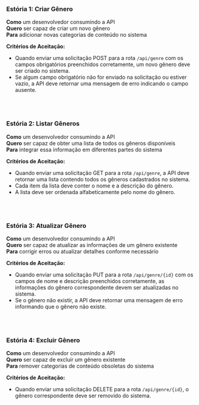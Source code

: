 ### Estória 1: Criar Gênero

**Como** um desenvolvedor consumindo a API  
**Quero** ser capaz de criar um novo gênero  
**Para** adicionar novas categorias de conteúdo no sistema  

**Critérios de Aceitação:**  
- Quando enviar uma solicitação POST para a rota `/api/genre` com os campos obrigatórios preenchidos corretamente, um novo gênero deve ser criado no sistema.
- Se algum campo obrigatório não for enviado na solicitação ou estiver vazio, a API deve retornar uma mensagem de erro indicando o campo ausente.

<br><br>


### Estória 2: Listar Gêneros

**Como** um desenvolvedor consumindo a API  
**Quero** ser capaz de obter uma lista de todos os gêneros disponíveis  
**Para** integrar essa informação em diferentes partes do sistema  

**Critérios de Aceitação:**  
- Quando enviar uma solicitação GET para a rota `/api/genre`, a API deve retornar uma lista contendo todos os gêneros cadastrados no sistema.
- Cada item da lista deve conter o nome e a descrição do gênero.
- A lista deve ser ordenada alfabeticamente pelo nome do gênero.


<br><br>


### Estória 3: Atualizar Gênero

**Como** um desenvolvedor consumindo a API  
**Quero** ser capaz de atualizar as informações de um gênero existente  
**Para** corrigir erros ou atualizar detalhes conforme necessário  

**Critérios de Aceitação:**  
- Quando enviar uma solicitação PUT para a rota `/api/genre/{id}` com os campos de nome e descrição preenchidos corretamente, as informações do gênero correspondente devem ser atualizadas no sistema.
- Se o gênero não existir, a API deve retornar  uma mensagem de erro informando que o gênero não existe.


<br><br>


### Estória 4: Excluir Gênero

**Como** um desenvolvedor consumindo a API  
**Quero** ser capaz de excluir um gênero existente  
**Para** remover categorias de conteúdo obsoletas do sistema  

**Critérios de Aceitação:**  
- Quando enviar uma solicitação DELETE para a rota `/api/genre/{id}`, o gênero correspondente deve ser removido do sistema.


